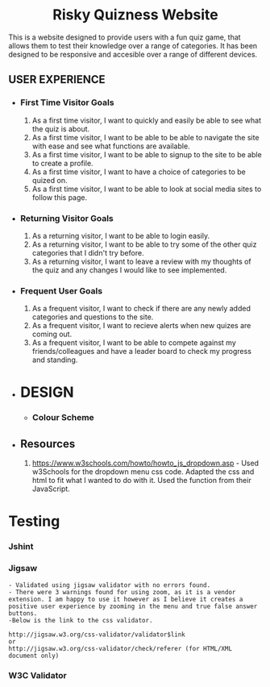 <h1 align="center">Risky Quizness Website</h1>

This is a website designed to provide users with a fun quiz game, that allows them to test their knowledge over a range of categories.
It has been designed to be responsive and accesible over a range of different devices.

## USER EXPERIENCE 

- ### First Time Visitor Goals
    1. As a first time visitor, I want to quickly and easily be able to see what the quiz is about. 
    2. As a first time visitor, I want to be able to be able to navigate the site with ease and see what functions are available. 
    3. As a first time visitor, I want to be able to signup to the site to be able to create a profile. 
    4. As a first time visitor, I want to have a choice of categories to be quized on. 
    5. As a first time visitor, I want to be able to look at social media sites to follow this page. 

- ### Returning Visitor Goals 
    1. As a returning visitor, I want to be able to login easily. 
    2. As a returning visitor, I want to be able to try some of the other quiz categories that I didn't try before. 
    3. As a returning visitor, I want to leave a review with my thoughts of the quiz and any changes I would like to see implemented. 

- ### Frequent User Goals
    1. As a frequent visitor, I want to check if there are any newly added categories and questions to the site.
    2. As a frequent visitor, I want to recieve alerts when new quizes are coming out.
    3. As a frequent visitor, I want to be able to compete against my friends/colleagues and have a leader board to check my progress and standing. 

- # DESIGN 
    
    - ### Colour Scheme



- ## Resources 

    1. https://www.w3schools.com/howto/howto_js_dropdown.asp - Used w3Schools for the dropdown menu css code. Adapted the css and html to fit what I wanted to do with it. Used the function from their JavaScript. 

# Testing 

   ### Jshint

   ### Jigsaw
    - Validated using jigsaw validator with no errors found. 
    - There were 3 warnings found for using zoom, as it is a vendor extension. I am happy to use it however as I believe it creates a positive user experience by zooming in the menu and true false answer buttons.
    -Below is the link to the css validator.
    
    http://jigsaw.w3.org/css-validator/validator$link
    or
    http://jigsaw.w3.org/css-validator/check/referer (for HTML/XML document only)

   ### W3C Validator